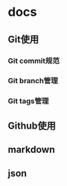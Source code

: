 # docs

## Git使用

### Git commit规范

### Git branch管理

### Git tags管理

## Github使用

## markdown

## json


